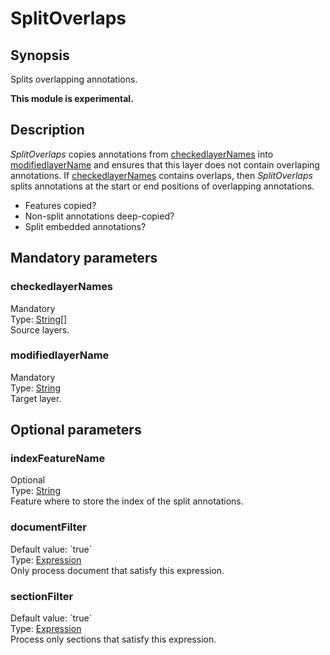 <h1 class="module">SplitOverlaps</h1>

## Synopsis

Splits overlapping annotations.

**This module is experimental.**

## Description

*SplitOverlaps* copies annotations from <a href="#checkedlayerNames" class="param">checkedlayerNames</a> into <a href="#modifiedlayerName" class="param">modifiedlayerName</a> and ensures that this layer does not contain overlaping annotations. If <a href="#checkedlayerNames" class="param">checkedlayerNames</a> contains overlaps, then *SplitOverlaps* splits annotations at the start or end positions of overlapping annotations.


* Features copied?
* Non-split annotations deep-copied?
* Split embedded annotations?

## Mandatory parameters

<h3 name="checkedlayerNames" class="param">checkedlayerNames</h3>

<div class="param-level param-level-mandatory">Mandatory
</div>
<div class="param-type">Type: <a href="../converter/java.lang.String%5B%5D" class="converter">String[]</a>
</div>
Source layers.

<h3 name="modifiedlayerName" class="param">modifiedlayerName</h3>

<div class="param-level param-level-mandatory">Mandatory
</div>
<div class="param-type">Type: <a href="../converter/java.lang.String" class="converter">String</a>
</div>
Target layer.

## Optional parameters

<h3 name="indexFeatureName" class="param">indexFeatureName</h3>

<div class="param-level param-level-optional">Optional
</div>
<div class="param-type">Type: <a href="../converter/java.lang.String" class="converter">String</a>
</div>
Feature where to store the index of the split annotations.

<h3 name="documentFilter" class="param">documentFilter</h3>

<div class="param-level param-level-default-value">Default value: `true`
</div>
<div class="param-type">Type: <a href="../converter/fr.inra.maiage.bibliome.alvisnlp.core.corpus.expressions.Expression" class="converter">Expression</a>
</div>
Only process document that satisfy this expression.

<h3 name="sectionFilter" class="param">sectionFilter</h3>

<div class="param-level param-level-default-value">Default value: `true`
</div>
<div class="param-type">Type: <a href="../converter/fr.inra.maiage.bibliome.alvisnlp.core.corpus.expressions.Expression" class="converter">Expression</a>
</div>
Process only sections that satisfy this expression.

